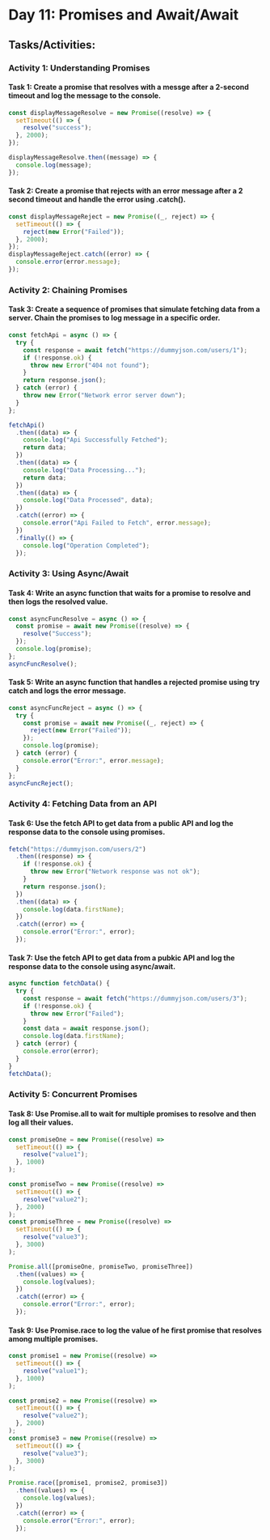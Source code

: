 # Day 11: Promises and Await/Await

## Tasks/Activities:

### Activity 1: Understanding Promises

#### Task 1: Create a promise that resolves with a messge after a 2-second timeout and log the message to the console.

```js
const displayMessageResolve = new Promise((resolve) => {
  setTimeout(() => {
    resolve("success");
  }, 2000);
});

displayMessageResolve.then((message) => {
  console.log(message);
});
```

#### Task 2: Create a promise that rejects with an error message after a 2 second timeout and handle the error using .catch().

```js
const displayMessageReject = new Promise((_, reject) => {
  setTimeout(() => {
    reject(new Error("Failed"));
  }, 2000);
});
displayMessageReject.catch((error) => {
  console.error(error.message);
});
```

### Activity 2: Chaining Promises

#### Task 3: Create a sequence of promises that simulate fetching data from a server. Chain the promises to log message in a specific order.

```js
const fetchApi = async () => {
  try {
    const response = await fetch("https://dummyjson.com/users/1");
    if (!response.ok) {
      throw new Error("404 not found");
    }
    return response.json();
  } catch (error) {
    throw new Error("Network error server down");
  }
};

fetchApi()
  .then((data) => {
    console.log("Api Successfully Fetched");
    return data;
  })
  .then((data) => {
    console.log("Data Processing...");
    return data;
  })
  .then((data) => {
    console.log("Data Processed", data);
  })
  .catch((error) => {
    console.error("Api Failed to Fetch", error.message);
  })
  .finally(() => {
    console.log("Operation Completed");
  });
```

### Activity 3: Using Async/Await

#### Task 4: Write an async function that waits for a promise to resolve and then logs the resolved value.

```js
const asyncFuncResolve = async () => {
  const promise = await new Promise((resolve) => {
    resolve("Success");
  });
  console.log(promise);
};
asyncFuncResolve();
```

#### Task 5: Write an async function that handles a rejected promise using try catch and logs the error message.

```js
const asyncFuncReject = async () => {
  try {
    const promise = await new Promise((_, reject) => {
      reject(new Error("Failed"));
    });
    console.log(promise);
  } catch (error) {
    console.error("Error:", error.message);
  }
};
asyncFuncReject();
```

### Activity 4: Fetching Data from an API

#### Task 6: Use the fetch API to get data from a public API and log the response data to the console using promises.

```js
fetch("https://dummyjson.com/users/2")
  .then((response) => {
    if (!response.ok) {
      throw new Error("Network response was not ok");
    }
    return response.json();
  })
  .then((data) => {
    console.log(data.firstName);
  })
  .catch((error) => {
    console.error("Error:", error);
  });
```

#### Task 7: Use the fetch API to get data from a pubkic API and log the response data to the console using async/await.

```js
async function fetchData() {
  try {
    const response = await fetch("https://dummyjson.com/users/3");
    if (!response.ok) {
      throw new Error("Failed");
    }
    const data = await response.json();
    console.log(data.firstName);
  } catch (error) {
    console.error(error);
  }
}
fetchData();
```

### Activity 5: Concurrent Promises

#### Task 8: Use Promise.all to wait for multiple promises to resolve and then log all their values.

```js
const promiseOne = new Promise((resolve) =>
  setTimeout(() => {
    resolve("value1");
  }, 1000)
);

const promiseTwo = new Promise((resolve) =>
  setTimeout(() => {
    resolve("value2");
  }, 2000)
);
const promiseThree = new Promise((resolve) =>
  setTimeout(() => {
    resolve("value3");
  }, 3000)
);

Promise.all([promiseOne, promiseTwo, promiseThree])
  .then((values) => {
    console.log(values);
  })
  .catch((error) => {
    console.error("Error:", error);
  });
```

#### Task 9: Use Promise.race to log the value of he first promise that resolves among multiple promises.

```js
const promise1 = new Promise((resolve) =>
  setTimeout(() => {
    resolve("value1");
  }, 1000)
);

const promise2 = new Promise((resolve) =>
  setTimeout(() => {
    resolve("value2");
  }, 2000)
);
const promise3 = new Promise((resolve) =>
  setTimeout(() => {
    resolve("value3");
  }, 3000)
);

Promise.race([promise1, promise2, promise3])
  .then((values) => {
    console.log(values);
  })
  .catch((error) => {
    console.error("Error:", error);
  });
```
